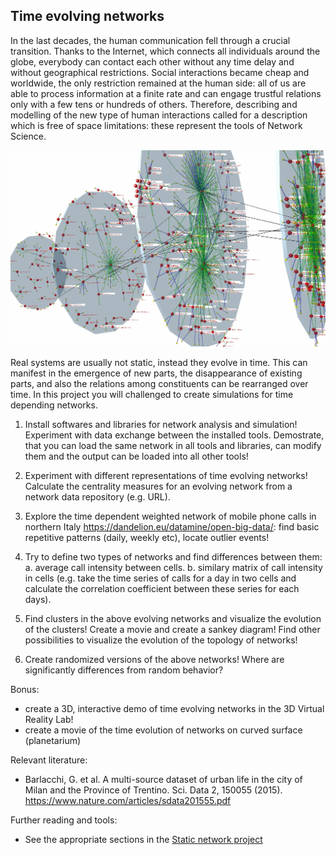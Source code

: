 ## Time evolving networks

In the last decades, the human communication fell through a crucial transition. Thanks to the
Internet, which connects all individuals around the globe, everybody can contact each other
without any time delay and without geographical restrictions. Social interactions became cheap
and worldwide, the only restriction remained at the human side: all of us are able to process
information at a finite rate and can engage trustful relations only with a few tens or hundreds
of others. Therefore, describing and modelling of the new type of human interactions called for
a description which is free of space limitations: these represent the tools of Network Science.

![evolving_networks.JPG](evolving_networks.JPG)

Real systems are usually not static, instead they evolve in time. This can manifest in the
emergence of new parts, the disappearance of existing parts, and also the relations among
constituents can be rearranged over time. In this project you will challenged to create simulations
for time depending networks.

1. Install softwares and libraries for network analysis and simulation! Experiment with data exchange between the installed tools.
Demostrate, that you can load the same network in all tools and libraries, can modify them and the output can be loaded into all
other tools!

2. Experiment with different representations of time evolving networks! Calculate the centrality measures for an evolving network
from a network data repository (e.g. URL). 

3. Explore the time dependent weighted network of mobile phone calls in northern Italy https://dandelion.eu/datamine/open-big-data/:
find basic repetitive patterns (daily, weekly etc), locate outlier events! 

4. Try to define two types of networks and find differences between them:
a. average call intensity between cells.
b. similary matrix of call intensity in cells (e.g. take the time series of calls for a day in two cells and calculate the correlation coefficient
between these series for each days).

5. Find clusters in the above evolving networks and visualize the evolution of the clusters! Create a movie and create a sankey diagram!
Find other possibilities to visualize the evolution of the topology of networks! 

6. Create randomized versions of the above networks! Where are significantly differences from random behavior? 

Bonus:
* create a 3D, interactive demo of time evolving networks in the 3D Virtual Reality Lab!
* create a movie of the time evolution of networks on curved surface (planetarium)

Relevant literature:
* Barlacchi, G. et al. A multi-source dataset of urban life in the city of
Milan and the Province of Trentino. Sci. Data 2, 150055 (2015). 
https://www.nature.com/articles/sdata201555.pdf

Further reading and tools:
* See the appropriate sections in the [Static network project](../networx/)
